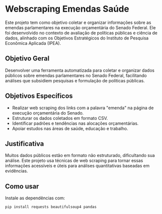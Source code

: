 # Webscraping Emendas Saúde

Este projeto tem como objetivo coletar e organizar informações sobre as emendas parlamentares na execução orçamentária do Senado Federal. Ele foi desenvolvido no contexto de avaliação de políticas públicas e ciência de dados, alinhado com os Objetivos Estratégicos do Instituto de Pesquisa Econômica Aplicada (IPEA).

## Objetivo Geral

Desenvolver uma ferramenta automatizada para coletar e organizar dados públicos sobre emendas parlamentares no Senado Federal, facilitando análises que subsidiem pesquisas e formulação de políticas públicas.

## Objetivos Específicos

- Realizar web scraping dos links com a palavra "emenda" na página de execução orçamentária do Senado.
- Estruturar os dados coletados em formato CSV.
- Identificar padrões e tendências nas alocações orçamentárias.
- Apoiar estudos nas áreas de saúde, educação e trabalho.

## Justificativa

Muitos dados públicos estão em formato não estruturado, dificultando sua análise. Este projeto usa técnicas de web scraping para tornar essas informações acessíveis e úteis para análises quantitativas baseadas em evidências.

## Como usar

Instale as dependências com:

```bash
pip install requests beautifulsoup4 pandas
